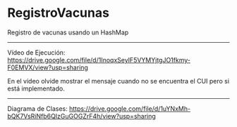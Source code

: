 # RegistroVacunas
Registro de vacunas usando un HashMap

---

Vídeo de Ejecución: https://drive.google.com/file/d/1InoqxSeyIF5VYMYjtgJO1fkmy-F0EMVX/view?usp=sharing

En el vídeo olvide mostrar el mensaje cuando no se encuentra el CUI pero si está implementado.

---

Diagrama de Clases: https://drive.google.com/file/d/1uYNxMh-bQK7VsRiNfb6QIzGuGOGZrF4h/view?usp=sharing
